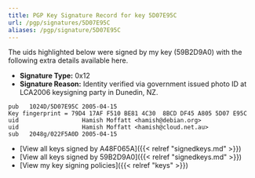 ```yaml
---
title: PGP Key Signature Record for key 5D07E95C
url: /pgp/signatures/5D07E95C
aliases: /pgp/signature/5D07E95C
---
```



The uids highlighted below were signed by my key (59B2D9A0) with
 the following extra details available
here.

 * **Signature Type:** 0x12
 * **Signature Reason:** Identity verified via government issued photo ID at LCA2006 keysigning party in Dunedin, NZ.

```text {hl_lines=[3, 4]}
pub   1024D/5D07E95C 2005-04-15
Key fingerprint = 79D4 17AF F510 BE81 4C30  8BCD DF45 A805 5D07 E95C
uid                  Hamish Moffatt <hamish@debian.org>
uid                  Hamish Moffatt <hamish@cloud.net.au>
sub   2048g/022F5A0D 2005-04-15
```

  * [View all keys signed by A48F065A]({{< relref "signedkeys.md" >}})
  * [View all keys signed by 59B2D9A0]({{< relref "signedkeys.md" >}})
  * [View my key signing policies]({{< relref "keys" >}})